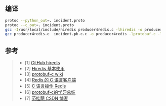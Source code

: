 ## 编译

```bash
protoc --python_out=. incident.proto
protoc --c_out=. incident.proto
gcc -I/usr/local/include/hiredis producer4redis.c -lhiredis -o producer4redis
gcc producer4redis.c  incident.pb-c.c -o producer4redis -lprotobuf-c -lhiredis -I/usr/local/include/hiredis
```



## 参考 ##

> - [1] [GitHub hiredis](https://github.com/redis/hiredis.git)
> - [2] [Hiredis 基本使用](https://www.cnblogs.com/jabnih/p/4814212.html)
> - [3] [protobuf-c wiki](https://github.com/protobuf-c/protobuf-c/wiki)
> - [4] [Redis 的 C 语言客户端](https://is-cloud.blog.csdn.net/article/details/106362722)
> - [5] [C 语言操作 Redis](https://blog.51cto.com/u_15346415/3675138)
> - [6] [protobuf-c的学习总结](https://www.cnblogs.com/anker/p/3416541.html)
> - [7] [范桂飓 CSDN 博客](https://is-cloud.blog.csdn.net/?type=blog)

